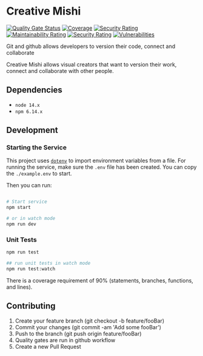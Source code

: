 # Creative Mishi
[![Quality Gate Status](https://sonarcloud.io/api/project_badges/measure?project=chghealthcare_chg-node-template-tool&metric=alert_status&token=fe47929da889ba3cc810cc1680b6dc963ba00da9)](https://sonarcloud.io/dashboard?id=chghealthcare_chg-node-template-tool)
[![Coverage](https://sonarcloud.io/api/project_badges/measure?project=chghealthcare_chg-node-template-tool&metric=coverage&token=fe47929da889ba3cc810cc1680b6dc963ba00da9)](https://sonarcloud.io/dashboard?id=chghealthcare_chg-node-template-tool)
[![Security Rating](https://sonarcloud.io/api/project_badges/measure?project=chghealthcare_chg-node-template-tool&metric=security_rating&token=fe47929da889ba3cc810cc1680b6dc963ba00da9)](https://sonarcloud.io/dashboard?id=chghealthcare_chg-node-template-tool)
[![Maintainability Rating](https://sonarcloud.io/api/project_badges/measure?project=chghealthcare_chg-node-template-tool&metric=sqale_rating&token=fe47929da889ba3cc810cc1680b6dc963ba00da9)](https://sonarcloud.io/dashboard?id=chghealthcare_chg-node-template-tool)
[![Security Rating](https://sonarcloud.io/api/project_badges/measure?project=chghealthcare_chg-node-template-tool&metric=security_rating&token=fe47929da889ba3cc810cc1680b6dc963ba00da9)](https://sonarcloud.io/dashboard?id=chghealthcare_chg-node-template-tool)
[![Vulnerabilities](https://sonarcloud.io/api/project_badges/measure?project=chghealthcare_chg-node-template-tool&metric=vulnerabilities&token=fe47929da889ba3cc810cc1680b6dc963ba00da9)](https://sonarcloud.io/dashboard?id=chghealthcare_chg-node-template-tool)

Git and github allows developers to version their code, connect and collaborate

Creative Mishi allows visual creators that want to version their work, connect and collaborate with other people.

## Dependencies

- `node 14.x`
- `npm 6.14.x`

## Development

### Starting the Service

This project uses [`dotenv`](https://www.npmjs.com/package/dotenv) to import environment variables from a file. For running the service, make sure the `.env` file has been created. You can copy the `./example.env` to start.

Then you can run:

```sh

# Start service
npm start

# or in watch mode
npm run dev

```

### Unit Tests

```sh
npm run test

## run unit tests in watch mode
npm run test:watch
```

There is a coverage requirement of 90% (statements, branches, functions, and lines).

## Contributing

1. Create your feature branch (git checkout -b feature/fooBar)
2. Commit your changes (git commit -am 'Add some fooBar')
3. Push to the branch (git push origin feature/fooBar)
4. Quality gates are run in github workflow
5. Create a new Pull Request
